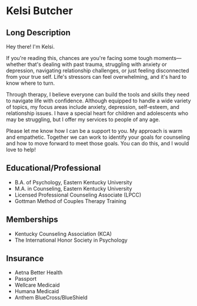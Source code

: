 # Kelsi Butcher

## Long Description

Hey there! I'm Kelsi.

If you're reading this, chances are you're facing some tough moments—whether that's dealing with past trauma, struggling with anxiety or depression, navigating relationship challenges, or just feeling disconnected from your true self. Life's stressors can feel overwhelming, and it's hard to know where to turn.

Through therapy, I believe everyone can build the tools and skills they need to navigate life with confidence.
Although equipped to handle a wide variety of topics, my focus areas include anxiety, depression, self-esteem, and relationship issues. I have a special heart for children and adolescents who may be struggling, but I offer my services to people of any age.

Please let me know how I can be a support to you. My approach is warm and empathetic. Together we can work to identify your goals for counseling and how to move forward to meet those goals. You can do this, and I would love to help!

## Educational/Professional

- B.A. of Psychology, Eastern Kentucky University
- M.A. in Counseling, Eastern Kentucky University
- Licensed Professional Counseling Associate (LPCC)
- Gottman Method of Couples Therapy Training

## Memberships

- Kentucky Counseling Association (KCA)
- The International Honor Society in Psychology

## Insurance

- Aetna Better Health
- Passport
- Wellcare Medicaid
- Humana Medicaid
- Anthem BlueCross/BlueShield
